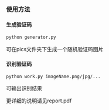 ### 使用方法

#### 生成验证码

```bash
python generator.py
```

可在pics文件夹下生成一个随机验证码图片

#### 识别验证码

```
python work.py imageName.png/jpg/...
```

可输出识别结果







更详细的说明请见report.pdf